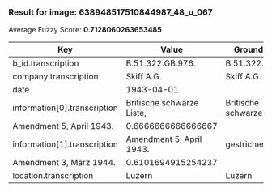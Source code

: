 ### Result for image: 638948517510844987_48_u_067
Average Fuzzy Score: **0.7128060263653485**
<small>

| Key | Value | Ground Truth | Score |
| --- | --- | --- | --- |
| b_id.transcription | B.51.322.GB.976. | B.51.322.GB.976. | 1.0 |
| company.transcription | Skiff A.G. | Skiff A.G. | 1.0 |
| date | 1943-04-01 |  | 0.0 |
| information[0].transcription | Britische schwarze Liste, | Britische schwarze Liste,
Amendment 5, April 1943. | 0.6666666666666667 |
| information[1].transcription | Amendment 5, April 1943. | gestrichen:
Amendment 3, März 1944. | 0.6101694915254237 |
| location.transcription | Luzern | Luzern | 1.0 |

</small>

